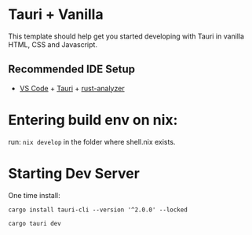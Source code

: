 # Tauri + Vanilla

This template should help get you started developing with Tauri in vanilla HTML, CSS and Javascript.

## Recommended IDE Setup

- [VS Code](https://code.visualstudio.com/) + [Tauri](https://marketplace.visualstudio.com/items?itemName=tauri-apps.tauri-vscode) + [rust-analyzer](https://marketplace.visualstudio.com/items?itemName=rust-lang.rust-analyzer)

#  Entering build env on nix:

run: `nix develop` in the folder where shell.nix exists.

# Starting Dev Server

One time install:
```
cargo install tauri-cli --version '^2.0.0' --locked
```


```
cargo tauri dev
```